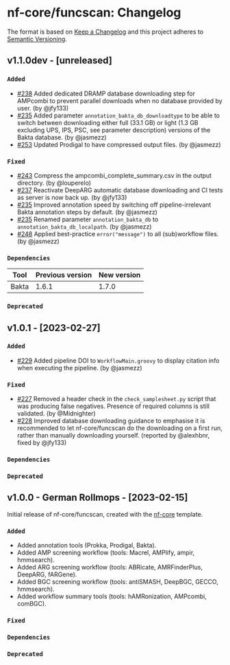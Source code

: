 # nf-core/funcscan: Changelog

The format is based on [Keep a Changelog](https://keepachangelog.com/en/1.0.0/)
and this project adheres to [Semantic Versioning](https://semver.org/spec/v2.0.0.html).

## v1.1.0dev - [unreleased]

### `Added`

- [#238](https://github.com/nf-core/funcscan/pull/238) Added dedicated DRAMP database downloading step for AMPcombi to prevent parallel downloads when no database provided by user. (by @jfy133)
- [#235](https://github.com/nf-core/funcscan/pull/235) Added parameter `annotation_bakta_db_downloadtype` to be able to switch between downloading either full (33.1 GB) or light (1.3 GB excluding UPS, IPS, PSC, see parameter description) versions of the Bakta database. (by @jasmezz)
- [#253](https://github.com/nf-core/funcscan/pull/253) Updated Prodigal to have compressed output files. (by @jasmezz)

### `Fixed`

- [#243](https://github.com/nf-core/funcscan/pull/243) Compress the ampcombi_complete_summary.csv in the output directory. (by @louperelo)
- [#237](https://github.com/nf-core/funcscan/pull/237) Reactivate DeepARG automatic database downloading and CI tests as server is now back up. (by @jfy133)
- [#235](https://github.com/nf-core/funcscan/pull/235) Improved annotation speed by switching off pipeline-irrelevant Bakta annotation steps by default. (by @jasmezz)
- [#235](https://github.com/nf-core/funcscan/pull/235) Renamed parameter `annotation_bakta_db` to `annotation_bakta_db_localpath`. (by @jasmezz)
- [#248](https://github.com/nf-core/funcscan/pull/248) Applied best-practice `error("message")` to all (sub)workflow files. (by @jasmezz)

### `Dependencies`

| Tool  | Previous version | New version |
| ----- | ---------------- | ----------- |
| Bakta | 1.6.1            | 1.7.0       |

### `Deprecated`

## v1.0.1 - [2023-02-27]

### `Added`

- [#229](https://github.com/nf-core/funcscan/pull/229) Added pipeline DOI to `WorkflowMain.groovy` to display citation info when executing the pipeline. (by @jasmezz)

### `Fixed`

- [#227](https://github.com/nf-core/funcscan/pull/227) Removed a header check in the `check_samplesheet.py` script that was producing false negatives. Presence of required columns is still validated. (by @Midnighter)
- [#228](https://github.com/nf-core/funcscan/pull/228) Improved database downloading guidance to emphasise it is recommended to let nf-core/funcscan do the downloading on a first run, rather than manually downloading yourself. (reported by @alexhbnr, fixed by @jfy133)

### `Dependencies`

### `Deprecated`

## v1.0.0 - German Rollmops - [2023-02-15]

Initial release of nf-core/funcscan, created with the [nf-core](https://nf-co.re/) template.

### `Added`

- Added annotation tools (Prokka, Prodigal, Bakta).
- Added AMP screening workflow (tools: Macrel, AMPlify, ampir, hmmsearch).
- Added ARG screening workflow (tools: ABRicate, AMRFinderPlus, DeepARG, fARGene).
- Added BGC screening workflow (tools: antiSMASH, DeepBGC, GECCO, hmmsearch).
- Added workflow summary tools (tools: hAMRonization, AMPcombi, comBGC).

### `Fixed`

### `Dependencies`

### `Deprecated`

